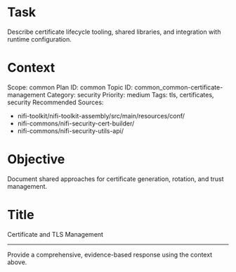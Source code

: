 # Task
Describe certificate lifecycle tooling, shared libraries, and integration with runtime configuration.

# Context
Scope: common
Plan ID: common
Topic ID: common_common-certificate-management
Category: security
Priority: medium
Tags: tls, certificates, security
Recommended Sources:
- nifi-toolkit/nifi-toolkit-assembly/src/main/resources/conf/
- nifi-commons/nifi-security-cert-builder/
- nifi-commons/nifi-security-utils-api/

# Objective
Document shared approaches for certificate generation, rotation, and trust management.

# Title
Certificate and TLS Management

---

Provide a comprehensive, evidence-based response using the context above.

